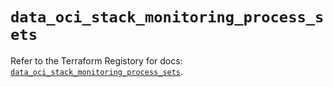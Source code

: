 # `data_oci_stack_monitoring_process_sets`

Refer to the Terraform Registory for docs: [`data_oci_stack_monitoring_process_sets`](https://registry.terraform.io/providers/oracle/oci/6.18.0/docs/data-sources/stack_monitoring_process_sets).
